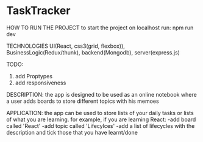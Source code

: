 # TaskTracker
HOW TO RUN THE PROJECT
to start the project on localhost run: npm run dev


TECHNOLOGIES
UI(React, css3(grid, flexbox)), BusinessLogic(Redux/thunk), backend(Mongodb), server(express.js)

TODO: 
1. add Proptypes
2. add responsiveness 

DESCRIPTION: 
the app is designed to be used as an online notebook where a user adds boards to store different topics with his memoes

APPLICATION: 
the app can be used to store lists of your daily tasks or lists of what you are learning.
for example, if you are learning React: 
-add board called 'React'
-add topic called 'Lifecylces'
-add a list of lifecycles with the description and tick those that you have learnt/done
